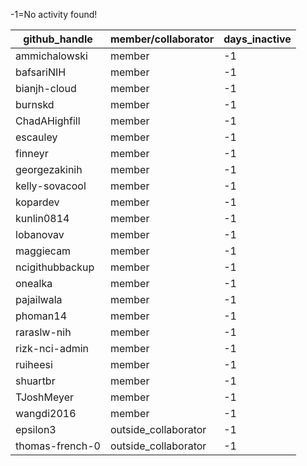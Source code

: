 
 -1=No activity found!

| github_handle   | member/collaborator | days_inactive |
|-----------------|----------------------|---------------|
| ammichalowski   | member               | -1            |
| bafsariNIH      | member               | -1            |
| bianjh-cloud    | member               | -1            |
| burnskd         | member               | -1            |
| ChadAHighfill   | member               | -1            |
| escauley        | member               | -1            |
| finneyr         | member               | -1            |
| georgezakinih   | member               | -1            |
| kelly-sovacool  | member               | -1            |
| kopardev        | member               | -1            |
| kunlin0814      | member               | -1            |
| lobanovav       | member               | -1            |
| maggiecam       | member               | -1            |
| ncigithubbackup | member               | -1            |
| onealka         | member               | -1            |
| pajailwala      | member               | -1            |
| phoman14        | member               | -1            |
| raraslw-nih     | member               | -1            |
| rizk-nci-admin  | member               | -1            |
| ruiheesi        | member               | -1            |
| shuartbr        | member               | -1            |
| TJoshMeyer      | member               | -1            |
| wangdi2016      | member               | -1            |
| epsilon3        | outside_collaborator | -1            |
| thomas-french-0 | outside_collaborator | -1            |
